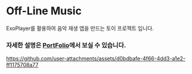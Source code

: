 # Off-Line Music

ExoPlayer를 활용하여 음악 재생 앱을 만드는 토이 프로젝트 입니다.

### 자세한 설명은 [PortFolio](https://moony-portfolio.notion.site/Off-LineMusic-182020e057618014804bf17539154dff?pvs=4)에서 보실 수 있습니다.




https://github.com/user-attachments/assets/d0bdbafe-4f66-4dd3-a1e2-ff1175708a77

